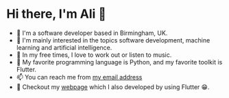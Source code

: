 # Hi there, I'm Ali 👋

- 🔭 I'm a software developer based in Birmingham, UK.
- 🌱 I'm mainly interested in the topics software development, machine learning and artificial intelligence.
- 👯 In my free times, I love to work out or listen to music.
- 🤔 My favorite programming language is Python, and my favorite toolkit is Flutter.
- 📫 You can reach me from [my email address](mailto:aliccagatay@gmail.com)
- 👀 Checkout my [webpage](https://alicagatay.github.io/#/) which I also developed by using Flutter 😁.
